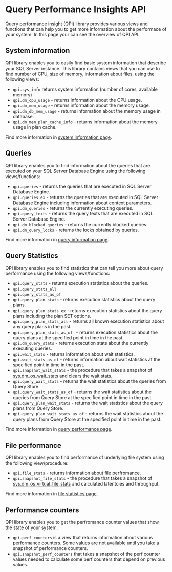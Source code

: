 # Query Performance Insights API

Query performance insight (QPI) library provides various views and functions that can help you to get more information about the performace of your system. In this page your can see the overview of QPI API.

## System information

QPI library enables you to easily find basic system information that describe your SQL Server instance. This library contains views that you can use to find number of CPU, size of memory, information about files, using the following views: 
 - `qpi.sys_info` returns system information (number of cores, available memory)
 - `qpi.dm_cpu_usage` - returns information about the CPU usage.
 - `qpi.dm_mem_usage` - returns information about the memory usage.
 - `qpi.dm_db_mem_usage` - returns information about the memory usage in database.
 - `qpi.dm_mem_plan_cache_info` - returns information about the memory usage in plan cache.

Find more information in [system information page](doc/SystemInfo.md).

## Queries

QPI library enables you to find information about the queries that are executed on your SQL Server Database Engine using the following views/functions:
 - `qpi.queries` - returns the queries that are executed in SQL Server Database Engine.
 - `qpi.queries_ex` - returns the queries that are executed in SQL Server Database Engine including information about context parameters.
 - `qpi.dm_queries` - returns the currently executing queries.
 - `qpi.query_texts` - returns the query texts that are executed in SQL Server Database Engine.
 - `qpi.dm_blocked_queries` - returns the currently blocked queries.
 - `qpi.dm_query_locks` - returns the locks obtained by queries.

 Find more information in [query information page](doc/QueryInfo.md).

## Query Statistics

QPI library enables you to find statistics that can tell you more about query performance using the following views/functions:
 - `qpi.query_stats` - returns execution statistics about the queries.
 - `qpi.query_stats_all`
 - `qpi.query_stats_as_of`
 - `qpi.query_plan_stats` - returns execution statistics about the query plans.
 - `qpi.query_plan_stats_ex` - returns execution statistics about the query plans including the plan SET options.
 - `qpi.query_plan_stats_all` - returns all known execution statistics about any query plans in the past.
 - `qpi.query_plan_stats_as_of ` - returns execution statistics about the query plans at the specified point in time in the past.
 - `qpi.dm_query_stats` - returns execution stats about the currently executing queries.
 - `qpi.wait_stats` - returns information about wait statistics.
 - `qpi.wait_stats_as_of` - returns information about wait statistics at the specified point in time in the past.
 - `qpi.snapshot_wait_stats` - the procedure that takes a snapshot of [sys.dm_os_wait_stats](https://docs.microsoft.com/en-us/sql/relational-databases/system-dynamic-management-views/sys-dm-os-wait-stats-transact-sql?view=sql-server-2017) and clears the wait stats.
 - `qpi.query_wait_stats` - returns the wait statistics about the queries from Query Store.
 - `qpi.query_wait_stats_as_of` - returns the wait statistics about the queries from Query Store at the specified point in time in the past.
 - `qpi.query_plan_wait_stats` - returns the wait statistics about the query plans from Query Store.
 - `qpi.query_plan_wait_stats_as_of` - returns the wait statistics about the query plans from Query Store at the specified point in time in the past.
 
Find more information in [query performance page](doc/QueryStatistics.md).

## File performance

QPI library enables you to find performance of underlying file system using the following view/procedure:
 - `qpi.file_stats` - returns information about file perfromance.
 - `qpi.snapshot_file_stats` - the procedure that takes a snapshot of [sys.dm_os_virtual_file_stats](https://docs.microsoft.com/en-us/sql/relational-databases/system-dynamic-management-views/sys-dm-io-virtual-file-stats-transact-sql?view=sql-server-2017) and calculated latentcies and throughput.

Find more information in [file statistics page](doc/FileStatistics.md).

## Performance counters

QPI library enables you to get the perfromance counter values that show the state of your system:
 - `qpi.perf_counters` is a view that returns information about various performance counters. Some values are not available until you take a snapshot of performance counters.
 - `qpi.snapshot_perf_counters` that takes a snapshot of the perf counter values needed to calculate some perf counters that depend on previous values.
